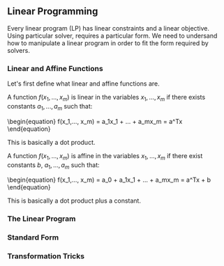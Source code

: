 ## Linear Programming 

Every linear program (LP) has linear constraints and a linear objective. Using particular solver, requires a particular form. We need to undersand how to manipulate a linear program in order to fit the form required by solvers.

### Linear and Affine Functions

Let's first define what linear and affine functions are.

A function $f(x_1,..., x_m)$ is linear in the variables $x_1, ..., x_m$ if there exists constants $a_1, ... , a_m$ such that:

\begin{equation}
f(x_1,..., x_m) = a_1x_1 + ... + a_mx_m =
a^Tx
\end{equation}

This is basically a dot product. 

A function $f(x_1,..., x_m)$ is affine in the variables $x_1, ..., x_m$ if there exist constants $b$, $a_1, ... , a_m$ such that:


\begin{equation}
f(x_1,..., x_m) = a_0 + a_1x_1 + ... + a_mx_m =
a^Tx + b
\end{equation}

This is basically a dot product plus a constant. 

### The Linear Program

### Standard Form

### Transformation Tricks

